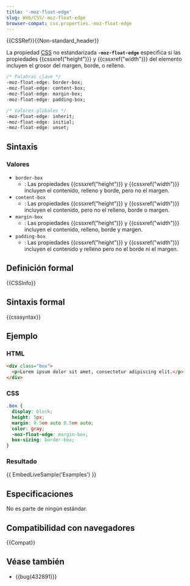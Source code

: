 ```yaml
---
title: '-moz-float-edge'
slug: Web/CSS/-moz-float-edge
browser-compat: css.properties.-moz-float-edge
---
```

{{CSSRef}}{{Non-standard_header}}

La propiedad [CSS](/en-US/docs/Web/CSS) no estandarizada **`-moz-float-edge`** especifica si las propiedades {{cssxref("height")}} y {{cssxref("width")}} del elemento incluyen el grosor del margen, borde, o relleno.

```css
/* Palabras clave */
-moz-float-edge: border-box;
-moz-float-edge: content-box;
-moz-float-edge: margin-box;
-moz-float-edge: padding-box;

/* Valores globales */
-moz-float-edge: inherit;
-moz-float-edge: initial;
-moz-float-edge: unset;
```

## Sintaxis

### Valores

- `border-box`
  - : Las propiedades {{cssxref("height")}} y {{cssxref("width")}} incluyen el contenido, relleno y borde, pero no el margen.
- `content-box`
  - : Las propiedades {{cssxref("height")}} y {{cssxref("width")}} incluyen el contenido, pero no el relleno, borde o margen.
- `margin-box`
  - : Las propiedades {{cssxref("height")}} y {{cssxref("width")}} incluyen el contenido, relleno, borde y margen.
- `padding-box`
  - : Las propiedades {{cssxref("height")}} y {{cssxref("width")}} incluyen el contenido y relleno pero no el borde ni el margen.

## Definición formal

{{CSSInfo}}

## Sintaxis formal

{{csssyntax}}

## Ejemplo

### HTML

```html
<div class="box">
  <p>Lorem ipsum dolor sit amet, consectetur adipiscing elit.</p>
</div>
```

### CSS

```css
.box {
  display: block;
  height: 5px;
  margin: 0.5em auto 0.5em auto;
  color: gray;
  -moz-float-edge: margin-box;
  box-sizing: border-box;
}
```

### Resultado

{{ EmbedLiveSample('Examples') }}

## Especificaciones

No es parte de ningún estándar.

## Compatibilidad con navegadores

{{Compat}}

## Véase también

- {{bug(432891)}}
